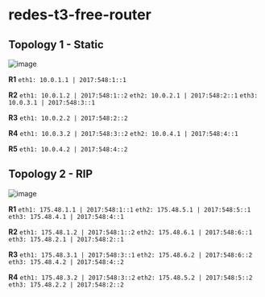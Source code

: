 # redes-t3-free-router

## Topology 1 - Static

![image](https://user-images.githubusercontent.com/61244675/215613967-04e2299e-9cd4-4b8b-8eec-1e2641a77706.png)

**R1**
`eth1: 10.0.1.1 | 2017:548:1::1`

**R2**
`eth1: 10.0.1.2 | 2017:548:1::2`
`eth2: 10.0.2.1 | 2017:548:2::1`
`eth3: 10.0.3.1 | 2017:548:3::1`

**R3**
`eth1: 10.0.2.2 | 2017:548:2::2`

**R4**
`eth1: 10.0.3.2 | 2017:548:3::2`
`eth2: 10.0.4.1 | 2017:548:4::1`

**R5**
`eth1: 10.0.4.2 | 2017:548:4::2`

## Topology 2 - RIP

![image](https://user-images.githubusercontent.com/61244675/215613685-e55b1ffa-e993-4d58-ac69-4984b10b3149.png)

**R1**
`eth1: 175.48.1.1 | 2017:548:1::1`
`eth2: 175.48.5.1 | 2017:548:5::1`
`eth3: 175.48.4.1 | 2017:548:4::1`

**R2**
`eth1: 175.48.1.2 | 2017:548:1::2`
`eth2: 175.48.6.1 | 2017:548:6::1`
`eth3: 175.48.2.1 | 2017:548:2::1`

**R3**
`eth1: 175.48.3.1 | 2017:548:3::1`
`eth2: 175.48.6.2 | 2017:548:6::2`
`eth3: 175.48.4.2 | 2017:548:4::2`

**R4**
`eth1: 175.48.3.2 | 2017:548:3::2`
`eth2: 175.48.5.2 | 2017:548:5::2`
`eth3: 175.48.2.2 | 2017:548:2::2`
